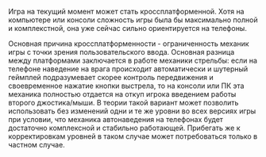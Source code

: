 Игра на текущий момент может стать кроссплатформенной. Хотя на компьютере или консоли сложность игры была бы максимально полной и комплекстной, она уже сейчас сильно ориентируется на телефоны. 

Основная причина кроссплатформенности - ограниченность механик игры с точки зрения пользовательского ввода. Основная разница между платформами заключается в работе механики стрельбы: если на телефоне наведение на врага происходит автоматически и шутерный геймплей подразумевает скорее контроль передвижения и своевременное нажатие кнопки выстрела, то на консоли или ПК эта механика полностью отдается на откуп игрока введением работы второго джостика/мыши. В теории такой вариант может позволить использовать без изменений одни и те же уровни во всех версиях игры при условии, что механика автонаведения на телефонах будет достаточно комплексной и стабильно работающей. Прибегать же к корректировкам уровней в таком случае может потребоваться только в частном случае.
